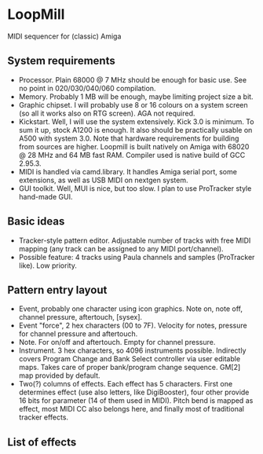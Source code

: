 # LoopMill
MIDI sequencer for (classic) Amiga
## System requirements
* Processor. Plain 68000 @ 7 MHz should be enough for basic use. See no point in 020/030/040/060 compilation.
* Memory. Probably 1 MB will be enough, maybe limiting project size a bit.
* Graphic chipset. I will probably use 8 or 16 colours on a system screen (so all it works also on RTG screen). AGA not required.
* Kickstart. Well, I will use the system extensively. Kick 3.0 is minimum.
To sum it up, stock A1200 is enough. It also should be practically usable on A500 with system 3.0. Note that hardware requirements for building from sources are higher. Loopmill is built natively on Amiga with 68020 @ 28 MHz and 64 MB fast RAM. Compiler used is native build of GCC 2.95.3.
* MIDI is handled via camd.library. It handles Amiga serial port, some extensions, as well as USB MIDI on nextgen system.
* GUI toolkit. Well, MUI is nice, but too slow. I plan to use ProTracker style hand-made GUI.
## Basic ideas
* Tracker-style pattern editor. Adjustable number of tracks with free MIDI mapping (any track can be assigned to any MIDI port/channel).
* Possible feature: 4 tracks using Paula channels and samples (ProTracker like). Low priority.
## Pattern entry layout
* Event, probably one character using icon graphics. Note on, note off, channel pressure, aftertouch, [sysex].
* Event "force", 2 hex characters (00 to 7F). Velocity for notes, pressure for channel pressure and aftertouch.
* Note. For on/off and aftertouch. Empty for channel pressure.
* Instrument. 3 hex characters, so 4096 instruments possible. Indirectly covers Program Change and Bank Select controller via user editable maps. Takes care of proper bank/program change sequence. GM[2] map provided by default.
* Two(?) columns of effects. Each effect has 5 characters. First one determines effect (use also letters, like DigiBooster), four other provide 16 bits for parameter (14 of them used in MIDI). Pitch bend is mapped as effect, most MIDI CC also belongs here, and finally most of traditional tracker effects.
## List of effects

